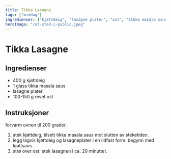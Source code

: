 ```yaml
---
title: Tikka Lasagne
tags: ["middag"]
ingredienser: ["kjøttdeig", "lasagne plater", "ost", "tikka masala saus"]
heroImage: "/et-sted-i-public.jpeg"
---
```


# Tikka Lasagne

## Ingredienser

- 400 g kjøttdeig
- 1 glass tikka masala saus
- lasagne plater
- 100-150 g revet ost

## Instruksjoner

forvarm ovnen til 200 grader.

1. stek kjøttdeig, tilsett tikka masala saus mot slutten av steketiden.
2. legg lagvis kjøttdeig og lasagneplater i en ildfast form. begynn med kjøttsaus.
3. strø over ost. stek lasagnen i ca. 20 minutter.
